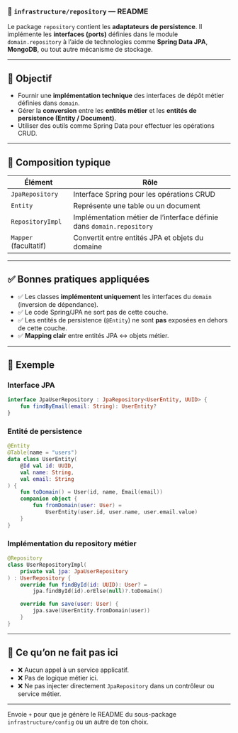 ### 📁 `infrastructure/repository` — README

Le package `repository` contient les **adaptateurs de persistence**. Il implémente les **interfaces (ports)** définies
dans le module `domain.repository` à l’aide de technologies comme **Spring Data JPA**, **MongoDB**, ou tout autre
mécanisme de stockage.

---

## 🎯 Objectif

* Fournir une **implémentation technique** des interfaces de dépôt métier définies dans `domain`.
* Gérer la **conversion** entre les **entités métier** et les **entités de persistence (Entity / Document)**.
* Utiliser des outils comme Spring Data pour effectuer les opérations CRUD.

---

## 🧱 Composition typique

| Élément               | Rôle                                                                  |
|-----------------------|-----------------------------------------------------------------------|
| `JpaRepository`       | Interface Spring pour les opérations CRUD                             |
| `Entity`              | Représente une table ou un document                                   |
| `RepositoryImpl`      | Implémentation métier de l’interface définie dans `domain.repository` |
| `Mapper` (facultatif) | Convertit entre entités JPA et objets du domaine                      |

---

## ✅ Bonnes pratiques appliquées

* ✅ Les classes **implémentent uniquement** les interfaces du `domain` (inversion de dépendance).
* ✅ Le code Spring/JPA ne sort pas de cette couche.
* ✅ Les entités de persistence (`@Entity`) ne sont **pas** exposées en dehors de cette couche.
* ✅ **Mapping clair** entre entités JPA ↔ objets métier.

---

## 📌 Exemple

### Interface JPA

```kotlin
interface JpaUserRepository : JpaRepository<UserEntity, UUID> {
    fun findByEmail(email: String): UserEntity?
}
```

### Entité de persistence

```kotlin
@Entity
@Table(name = "users")
data class UserEntity(
    @Id val id: UUID,
    val name: String,
    val email: String
) {
    fun toDomain() = User(id, name, Email(email))
    companion object {
        fun fromDomain(user: User) =
            UserEntity(user.id, user.name, user.email.value)
    }
}
```

### Implémentation du repository métier

```kotlin
@Repository
class UserRepositoryImpl(
    private val jpa: JpaUserRepository
) : UserRepository {
    override fun findById(id: UUID): User? =
        jpa.findById(id).orElse(null)?.toDomain()

    override fun save(user: User) {
        jpa.save(UserEntity.fromDomain(user))
    }
}
```

---

## 🚫 Ce qu’on **ne fait pas** ici

* ❌ Aucun appel à un service applicatif.
* ❌ Pas de logique métier ici.
* ❌ Ne pas injecter directement `JpaRepository` dans un contrôleur ou service métier.

---

Envoie `+` pour que je génère le README du sous-package `infrastructure/config` ou un autre de ton choix.
